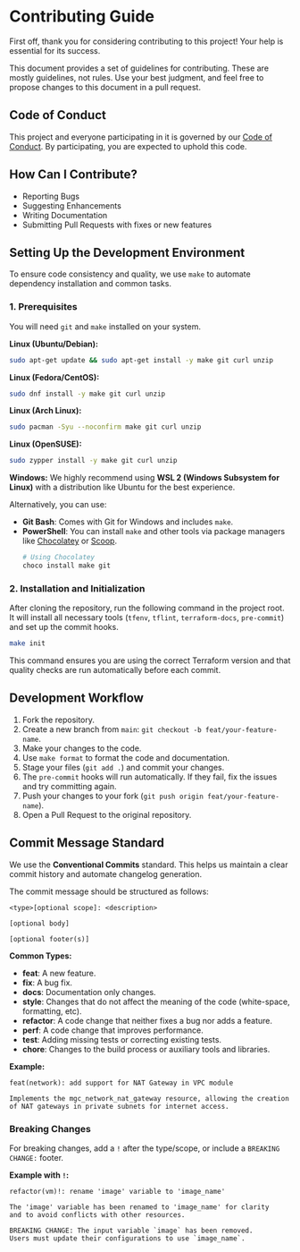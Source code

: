 # Contributing Guide

First off, thank you for considering contributing to this project! Your help is essential for its success.

This document provides a set of guidelines for contributing. These are mostly guidelines, not rules. Use your best judgment, and feel free to propose changes to this document in a pull request.

## Code of Conduct

This project and everyone participating in it is governed by our [Code of Conduct](CODE_OF_CONDUCT.md). By participating, you are expected to uphold this code.

## How Can I Contribute?

*   Reporting Bugs
*   Suggesting Enhancements
*   Writing Documentation
*   Submitting Pull Requests with fixes or new features

## Setting Up the Development Environment

To ensure code consistency and quality, we use `make` to automate dependency installation and common tasks.

### 1. Prerequisites

You will need `git` and `make` installed on your system.

**Linux (Ubuntu/Debian):**
```bash
sudo apt-get update && sudo apt-get install -y make git curl unzip
```

**Linux (Fedora/CentOS):**
```bash
sudo dnf install -y make git curl unzip
```

**Linux (Arch Linux):**
```bash
sudo pacman -Syu --noconfirm make git curl unzip
```

**Linux (OpenSUSE):**
```bash
sudo zypper install -y make git curl unzip
```

**Windows:**
We highly recommend using **WSL 2 (Windows Subsystem for Linux)** with a distribution like Ubuntu for the best experience.

Alternatively, you can use:
*   **Git Bash**: Comes with Git for Windows and includes `make`.
*   **PowerShell**: You can install `make` and other tools via package managers like [Chocolatey](https://chocolatey.org/) or [Scoop](https://scoop.sh/).
    ```powershell
    # Using Chocolatey
    choco install make git
    ```

### 2. Installation and Initialization

After cloning the repository, run the following command in the project root. It will install all necessary tools (`tfenv`, `tflint`, `terraform-docs`, `pre-commit`) and set up the commit hooks.

```bash
make init
```

This command ensures you are using the correct Terraform version and that quality checks are run automatically before each commit.

## Development Workflow

1.  Fork the repository.
2.  Create a new branch from `main`: `git checkout -b feat/your-feature-name`.
3.  Make your changes to the code.
4.  Use `make format` to format the code and documentation.
5.  Stage your files (`git add .`) and commit your changes.
6.  The `pre-commit` hooks will run automatically. If they fail, fix the issues and try committing again.
7.  Push your changes to your fork (`git push origin feat/your-feature-name`).
8.  Open a Pull Request to the original repository.

## Commit Message Standard

We use the **Conventional Commits** standard. This helps us maintain a clear commit history and automate changelog generation.

The commit message should be structured as follows:

```
<type>[optional scope]: <description>

[optional body]

[optional footer(s)]
```

**Common Types:**
*   **feat**: A new feature.
*   **fix**: A bug fix.
*   **docs**: Documentation only changes.
*   **style**: Changes that do not affect the meaning of the code (white-space, formatting, etc).
*   **refactor**: A code change that neither fixes a bug nor adds a feature.
*   **perf**: A code change that improves performance.
*   **test**: Adding missing tests or correcting existing tests.
*   **chore**: Changes to the build process or auxiliary tools and libraries.

**Example:**
```
feat(network): add support for NAT Gateway in VPC module

Implements the mgc_network_nat_gateway resource, allowing the creation
of NAT gateways in private subnets for internet access.
```

### Breaking Changes

For breaking changes, add a `!` after the type/scope, or include a `BREAKING CHANGE:` footer.

**Example with `!`:**
```
refactor(vm)!: rename 'image' variable to 'image_name'

The 'image' variable has been renamed to 'image_name' for clarity
and to avoid conflicts with other resources.

BREAKING CHANGE: The input variable `image` has been removed.
Users must update their configurations to use `image_name`.
```